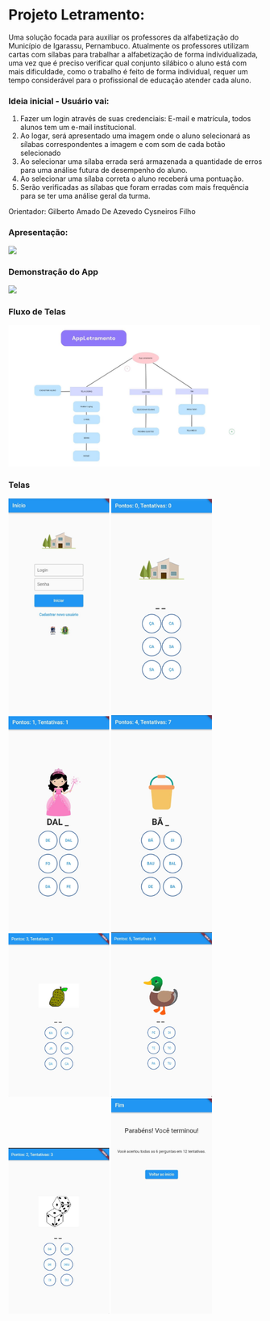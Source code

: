 # Projeto Letramento:

Uma solução focada para auxiliar os professores da alfabetização do  Município de Igarassu, Pernambuco. Atualmente os professores utilizam cartas com sílabas para trabalhar a alfabetização de forma individualizada, uma vez que é preciso verificar qual conjunto silábico o aluno está com mais dificuldade, como o trabalho é feito de forma individual, requer um tempo considerável para o profissional de educação atender cada aluno. 
### Ideia inicial - Usuário vai:
1. Fazer um login através de suas credenciais: E-mail e matrícula, todos alunos tem um e-mail institucional.   
2. Ao logar, será apresentado uma imagem onde o aluno selecionará as sílabas correspondentes a imagem e com som de cada botão selecionado
3. Ao selecionar uma sílaba errada será armazenada a quantidade de erros para uma análise futura de desempenho do aluno.
4. Ao selecionar uma sílaba correta o aluno receberá uma pontuação.  
5. Serão verificadas as sílabas que foram erradas com mais frequência para se ter uma análise geral da turma.
   
Orientador: Gilberto Amado De Azevedo Cysneiros Filho
### Apresentação:
<p dir="auto"><a href="https://youtu.be/beU1h2ej5Pg" rel="nofollow"><img src="https://camo.githubusercontent.com/d79c5549652f9c7690992eb49571d216a70a480681561cbd93bfbfc77c491e54/68747470733a2f2f696d672e736869656c64732e696f2f62616467652f596f75547562652d4646303030303f7374796c653d666f722d7468652d6261646765266c6f676f3d796f7574756265266c6f676f436f6c6f723d7768697465" data-canonical-src="https://img.shields.io/badge/YouTube-FF0000?style=for-the-badge&amp;logo=youtube&amp;logoColor=white" style="max-width: 100%;"></a></p>

### Demonstração do App
<p dir="auto"><a href="https://youtu.be/beU1h2ej5Pg" rel="nofollow"><img src="https://camo.githubusercontent.com/d79c5549652f9c7690992eb49571d216a70a480681561cbd93bfbfc77c491e54/68747470733a2f2f696d672e736869656c64732e696f2f62616467652f596f75547562652d4646303030303f7374796c653d666f722d7468652d6261646765266c6f676f3d796f7574756265266c6f676f436f6c6f723d7768697465" data-canonical-src="https://img.shields.io/badge/YouTube-FF0000?style=for-the-badge&amp;logo=youtube&amp;logoColor=white" style="max-width: 100%;"></a></p>

### Fluxo de Telas

<img width="500px" src="assets/github/fluxo_telas.jpeg">

### Telas

<div>
  <img width="200px" src="assets/github/screen1.jpeg">
  <img width="200px" src="assets/github/screen2_1.jpeg">
  <img width="200px" src="assets/github/screen2_2.jpeg">
  <img width="200px" src="assets/github/screen2_3.jpeg">
   <img width="200px" src="assets/github/screen2_4.jpeg">
   <img width="200px" src="assets/github/screen2_5.jpeg">
   <img width="200px" src="assets/github/screen2_6.jpeg">
  <img width="200px" src="assets/github/screen3.jpeg">
</div>




